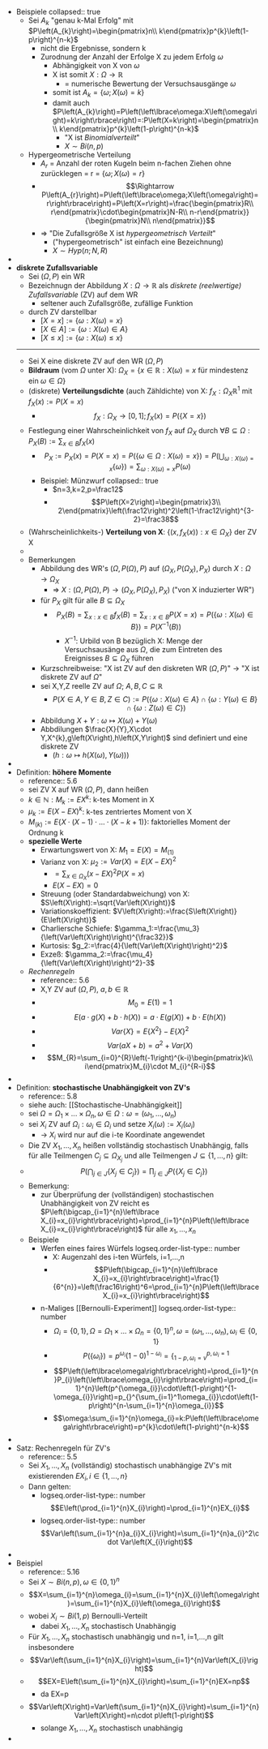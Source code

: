 - Beispiele
  collapsed:: true
	- Sei $A_{k}$ "genau k-Mal Erfolg" mit $P\left(A_{k}\right)=\begin{pmatrix}n\\ k\end{pmatrix}p^{k}\left(1-p\right)^{n-k}$
		- nicht die Ergebnisse, sondern k
		- Zurodnung der Anzahl der Erfolge X zu jedem Erfolg $\omega$
			- Abhängigkeit von X von $\omega$
			- X ist somit $X:\Omega\rightarrow\mathbb{R}$
				- = numerische Bewertung der Versuchsausgänge $\omega$
			- somit ist $A_{k}=\left\lbrace\omega;X\left(\omega\right)=k\right\rbrace$
			- damit auch $P\left(A_{k}\right)=P\left(\left\lbrace\omega:X\left(\omega\right)=k\right\rbrace\right)=:P\left(X=k\right)=\begin{pmatrix}n\\ k\end{pmatrix}p^{k}\left(1-p\right)^{n-k}$
				- "X ist *Binomialverteilt*"
				- $X\sim Bi\left(n,p\right)$
	- Hypergeometrische Verteilung
		- $A_{r}$ = Anzahl der roten Kugeln beim n-fachen Ziehen ohne zurücklegen = r = $\left\lbrace\omega;X\left(\omega\right)=r\right\rbrace$
		- $$\Rightarrow P\left(A_{r}\right)=P\left(\left\lbrace\omega;X\left(\omega\right)=r\right\rbrace\right)=P\left(X=r\right)=\frac{\begin{pmatrix}R\\ r\end{pmatrix}\cdot\begin{pmatrix}N-R\\ n-r\end{pmatrix}}{\begin{pmatrix}N\\ n\end{pmatrix}}$$
		- => "Die Zufallsgröße X ist *hypergeometrisch Verteilt*"
			- ("hypergeometrisch" ist einfach eine Bezeichnung)
			- $X\sim Hyp\left(n;N,R\right)$
-
- **diskrete Zufallsvariable**
	- Sei $\left(\Omega,P\right)$ ein WR
	- Bezeichnugn der Abbildung $X:\Omega\rightarrow\mathbb{R}$ als *diskrete (reelwertige) Zufallsvariable* (ZV) auf dem WR
		- seltener auch Zufallsgröße, zufällige Funktion
	- durch ZV darstellbar
		- $\left\lbrack X=x\right\rbrack:=\left\lbrace\omega:X\left(\omega\right)=x\right\rbrace$
		- $\left\lbrack X\in A\right\rbrack:=\left\lbrace\omega:X\left(\omega\right)\in A\right\rbrace$
		- $\left\lbrack X\leq x\right\rbrack:=\left\lbrace\omega:X\left(\omega\right)\leq x\right\rbrace$
	- ---
	- Sei X eine diskrete ZV auf den WR $\left(\Omega,P\right)$
	- **Bildraum** (vom $\Omega$ unter X): $\Omega_{X}=\left\lbrace x\in\mathbb{R}:X\left(\omega\right)=x\text{ für mindestenz ein }\omega\in\Omega\right\rbrace$
	- (diskrete) **Verteilungsdichte** (auch Zähldichte) von X: $f_{X}:\Omega_{X}\mathbb{R}^1$ mit $f_{X}\left(x\right):=P\left(X=x\right)$
		- $$f_{X}:\Omega_{X}\rightarrow\left\lbrack0,1\right\rbrack;f_{X}\left(x\right)=P\left(\left\lbrace X=x\right\rbrace\right)$$
	- Festlegung einer Wahrscheinlichkeit von $f_{X}$ auf $\Omega_{X}$ durch $\forall B\subseteq\Omega:P_{X}\left(B\right):=\sum_{x\in B}f_{X}\left(x\right)$
		- $$P_{X}:=P_{X}\left(x\right)=P\left(X=x\right)=P\left(\left\lbrace\omega\in\Omega:X\left(\omega\right)=x\right\rbrace\right)=P\left(\bigcup_{\omega:X\left(\omega\right)=x}\left\lbrace\omega\right\rbrace\right)=\sum_{\omega:X\left(\omega\right)=x}P\left(\omega\right)$$
		- Beispiel: Münzwurf
		  collapsed:: true
			- $n=3,k=2,p=\frac12$
			- $$P\left(X=2\right)=\begin{pmatrix}3\\ 2\end{pmatrix}\left(\frac12\right)^2\left(1-\frac12\right)^{3-2}=\frac38$$
	- (Wahrscheinlichkeits-) **Verteilung von X**: $\left\lbrace\left(x,f_{X}\left(x\right)\right):x\in\Omega_{X}\right\rbrace$ der ZV X
	-
	- Bemerkungen
		- Abbildung des WR's $\left(\Omega,P\left(\Omega\right),P\right)$ auf $\left(\Omega_{X},P\left(\Omega_{X}\right),P_{X}\right)$ durch $X:\Omega\rightarrow\Omega_{X}$
			- => $X:\left(\Omega,P\left(\Omega\right),P\right)\rightarrow\left(\Omega_{X},P\left(\Omega_{X}\right),P_{X}\right)$ ("von X induzierter WR")
		- für $P_{X}$ gilt für alle $B\subseteq\Omega_{X}$
			- $$P_{X}\left(B\right)=\sum_{x:x\in B}f_{X}\left(B\right)=\sum_{x:x\in B}P\left(X=x\right)=P\left(\left\lbrace\omega:X\left(\omega\right)\in B\right\rbrace\right)=P\left(X^{-1}\left(B\right)\right)$$
				- $X^{-1}$: Urbild von B bezüglich X: Menge der Versuchsausänge aus $\Omega$, die zum Eintreten des Ereignisses $B\subseteq\Omega_{X}$ führen
		- Kurzschreibweise: "X ist ZV auf den diskreten WR $\left(\Omega,P\right)$" -> "X ist diskrete ZV auf $\Omega$"
		- sei X,Y,Z reelle ZV auf $\Omega$; $A,B,C\subseteq\mathbb{R}$
			- $$P\left(X\in A,Y\in B,Z\in C\right):=P\left(\left\lbrace\omega:X\left(\omega\right)\in A\right\rbrace\cap\left\lbrace\omega:Y\left(\omega\right)\in B\right\rbrace\cap\left\lbrace\omega:Z\left(\omega\right)\in C\right\rbrace\right)$$
		- Abbildung $X+Y:\omega\mapsto X\left(\omega\right)+Y\left(\omega\right)$
		- Abbdilungen $\frac{X}{Y},X\cdot Y,X^{k},g\left(X\right),h\left(X,Y\right)$ sind definiert und eine diskrete ZV
			- ($h:\omega\mapsto h\left(X\left(\omega\right),Y\left(\omega\right)\right)$)
-
- Definition: **höhere Momente**
	- reference:: 5.6
	- sei ZV X auf WR $\left(\Omega,P\right)$, dann heißen
	- $k\in\mathbb{N}:M_{k}:=EX^{k}$: k-tes Moment in X
	- $\mu_{k}:=E\left(X-EX\right)^{k}$: k-tes zentriertes Moment von X
	- $M_{\left(k\right)}:=E\left\lbrace X\cdot\left(X-1\right)\cdot...\cdot\left(X-k+1\right)\right\rbrace$: faktorielles Moment der Ordnung k
	- **spezielle Werte**
		- Erwartungswert von X: $M_1=E\left(X\right)=M_{\left(1\right)}$
		- Varianz von X: $\mu_2:=Var\left(X\right)=E\left(X-EX\right)^2$
			- $=\sum_{x\in\Omega_{X}}\left(x-EX\right)^2P\left(X=x\right)$
			- $E\left(X-EX\right)=0$
		- Streuung (oder Standardabweichung) von X: $S\left(X\right):=\sqrt{Var\left(X\right)}$
		- Variationskoeffizient: $V\left(X\right):=\frac{S\left(X\right)}{E\left(X\right)}$
		- Charliersche Schiefe: $\gamma_1:=\frac{\mu_3}{\left(Var\left(X\right)\right)^{\frac32}}$
		- Kurtosis: $g_2:=\frac{4}{\left(Var\left(X\right)\right)^2}$
		- Exzeß: $\gamma_2:=\frac{\mu_4}{\left(Var\left(X\right)\right)^2}-3$
	- *Rechenregeln*
		- reference:: 5.6
		- X,Y ZV auf $\left(\Omega,P\right)$, $a,b\in\mathbb{R}$
		- $$M_0=E\left(1\right)=1$$
		- $$E\left(a\cdot g\left(X\right)+b\cdot h\left(X\right)\right)=a\cdot E\left(g\left(X\right)\right)+b\cdot E\left(h\left(X\right)\right)$$
		- $$Var\left\lbrace X\right\rbrace=E\left\lbrace X^2\right\rbrace-E\left\lbrace X\right\rbrace^2$$
		- $$Var\left(aX+b\right)=a^2+Var\left(X\right)$$
		- $$M_{R}=\sum_{i=0}^{R}\left(-1\right)^{k-i}\begin{pmatrix}k\\ i\end{pmatrix}M_{i}\cdot M_{i}^{R-i}$$
-
- Definition: **stochastische Unabhängigkeit von ZV's**
	- reference:: 5.8
	- siehe auch: [[Stochastische-Unabhängigkeit]]
	- sei $\Omega=\Omega_1\times...\times\Omega_{n},\omega\in\Omega:\omega=\left(\omega_1,...,\omega_{n}\right)$
	- sei $X_{i}$ ZV auf $\Omega_{i}:\omega_{i}\in\Omega_{i}$ und setze $X_{i}\left(\omega\right):=X_{i}\left(\omega_{i}\right)$
		- -> $X_{i}$ wird nur auf die i-te Koordinate angewendet
	- Die ZV $X_1,...,X_{n}$ heißen vollständig stochastisch Unabhängig, falls für alle Teilmengen $C_{j}\subseteq\Omega_{X_{j}}$ und alle Teilmengen $J\subseteq\left\lbrace1,...,n\right\rbrace$ gilt:
	- $$P\left(\bigcap_{j\in J}\left\lbrace X_{j}\in C_{j}\right\rbrace\right)=\prod_{j\in J}P\left(\left\lbrace X_{j}\in C_{j}\right\rbrace\right)$$
	- Bemerkung:
		- zur Überprüfung der (vollständigen) stochastischen Unabhängigkeit von ZV reicht es $P\left(\bigcap_{i=1}^{n}\left\lbrace X_{i}=x_{i}\right\rbrace\right)=\prod_{i=1}^{n}P\left(\left\lbrace X_{i}=x_{i}\right\rbrace\right)$ für alle $x_1,...,x_{n}$
	- Beispiele
		- Werfen eines faires Würfels
		  logseq.order-list-type:: number
			- X: Augenzahl des i-ten Würfels, i=1,...,n
			- $$P\left(\bigcap_{i=1}^{n}\left\lbrace X_{i}=x_{i}\right\rbrace\right)=\frac{1}{6^{n}}=\left(\frac16\right)^6=\prod_{i=1}^{n}P\left(\left\lbrace X_{i}=x_{i}\right\rbrace\right)$$
		- n-Maliges [[Bernoulli-Experiment]]
		  logseq.order-list-type:: number
			- $$\Omega_{i}=\left\lbrace0,1\right\rbrace,\Omega=\Omega_1\times...\times\Omega_{n}=\left\lbrace0,1\right\rbrace^{n},\omega=\left(\omega_1,...,\omega_{n}\right),\omega_{i}\in\left\lbrace0,1\right\rbrace$$
			- $$P\left(\left\lbrace\omega_{i}\right\rbrace\right)=p^{\omega_{i}}\left(1-0\right)^{1-\omega_{i}}=\left\lbrace_{1-p,\omega_{i}=v}^{p,\omega_{i}=1}\right.$$
			- $$P\left(\left\lbrace\omega\right\rbrace\right)=\prod_{i=1}^{n}P_{i}\left(\left\lbrace\omega_{i}\right\rbrace\right)=\prod_{i=1}^{n}\left(p^{\omega_{i}}\cdot\left(1-p\right)^{1-\omega_{i}}\right)=p_{}^{\sum_{i=1}^1\omega_{i}}\cdot\left(1-p\right)^{n-\sum_{i=1}^{n}\omega_{i}}$$
			- $$\omega:\sum_{i=1}^{n}\omega_{i}=k:P\left(\left\lbrace\omega\right\rbrace\right)=p^{k}\cdot\left(1-p\right)^{n-k}$$
-
- Satz: Rechenregeln für ZV's
	- reference:: 5.5
	- Sei $X_1,...,X_{n}$ (vollständig) stochastisch unabhängige ZV's mit existierenden $EX_{i},i\in\left\lbrace1,...,n\right\rbrace$
	- Dann gelten:
		- logseq.order-list-type:: number
		  $$E\left(\prod_{i=1}^{n}X_{i}\right)=\prod_{i=1}^{n}EX_{i}$$
		- logseq.order-list-type:: number
		  $$Var\left(\sum_{i=1}^{n}a_{i}X_{i}\right)=\sum_{i=1}^{n}a_{i}^2\cdot Var\left(X_{i}\right)$$
-
- Beispiel
	- reference:: 5.16
	- Sei $X\sim Bi\left(n,p\right),\omega\in\left\lbrace0,1\right\rbrace^{n}$
	- $$X=\sum_{i=1}^{n}\omega_{i}=\sum_{i=1}^{n}X_{i}\left(\omega\right)=\sum_{i=1}^{n}X_{i}\left(\omega_{i}\right)$$
	- wobei $X_{i}\sim Bi\left(1,p\right)$ Bernoulli-Verteilt
		- dabei $X_1,...,X_{n}$ stochastisch Unabhängig
	- Für $X_1,...,X_{n}$ stochastisch unabhängig und n=1, i=1,...,n gilt insbesondere
	- $$Var\left(\sum_{i=1}^{n}X_{i}\right)=\sum_{i=1}^{n}Var\left(X_{i}\right)$$
	- $$EX=E\left(\sum_{i=1}^{n}X_{i}\right)=\sum_{i=1}^{n}EX=np$$
		- da EX=p
	- $$Var\left(X\right)=Var\left(\sum_{i=1}^{n}X_{i}\right)=\sum_{i=1}^{n}Var\left(X\right)=n\cdot p\left(1-p\right)$$
		- solange $X_1,...,X_{n}$ stochastisch unabhängig
-